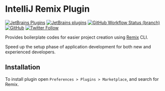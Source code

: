 # IntelliJ Remix Plugin

[![JetBrains Plugins](https://img.shields.io/jetbrains/plugin/v/18753-remix)](https://plugins.jetbrains.com/plugin/18753-remix)
[![JetBrains plugins](https://img.shields.io/jetbrains/plugin/d/18753-remix)](https://plugins.jetbrains.com/plugin/18753-remix/versions)
[![GitHub Workflow Status (branch)](https://img.shields.io/github/actions/workflow/status/nekofar/intellij-remix/build.yml)](https://github.com/nekofar/intellij-remix/actions/workflows/build.yml)
[![GitHub](https://img.shields.io/github/license/nekofar/intellij-remix)](https://github.com/nekofar/intellij-remix/blob/master/LICENSE)
[![Twitter Follow](https://img.shields.io/badge/follow-%40nekofar-1DA1F2?logo=twitter&style=flat)](https://twitter.com/nekofar)

<!-- Plugin description -->
Provides boilerplate codes for easier project creation using [Remix](https://remix.run) CLI.

Speed up the setup phase of application development for both new and experienced developers.
<!-- Plugin description end -->

## Installation

To install plugin open `Preferences > Plugins > Marketplace`, and search for Remix.
